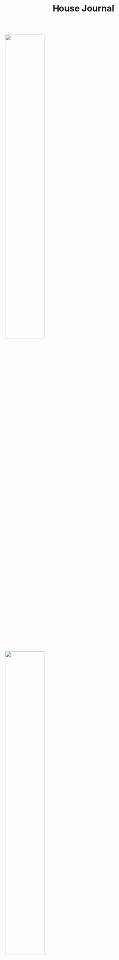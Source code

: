 <h1 style="text-align:center;margin-bottom:50px;">House Journal</h1>

<br>
<img src="https://i.ibb.co/yy2f364/1.png" style="margin:auto;margin-bottom:30px;" width="50%" height="auto">
<img src="https://i.ibb.co/gRLYSVp/2.png" style="margin:auto;margin-bottom:30px;" width="50%" height="auto">
<img src="https://i.ibb.co/M2gZR1c/3.png" style="margin:auto;margin-bottom:30px;" width="50%" height="auto">
<img src="https://i.ibb.co/gZvTVRV/4.png" style="margin:auto;margin-bottom:30px;" width="50%" height="auto">



<hr>

To run locally:
1) npm run start
2) npm run serverMob

Add info about various parts of all houses/properties you view and compare to make the best choice when buying a new house/property. 

## Built With

Used the following:
* ReactJS
* MongoDB
* NodeJS
* styled-components



## Authors:

Aman Kapoor - [@kapaman9](https://twitter.com/kapaman9)
Please Note: This project is not yet fully complete. Will work on this after exams.
